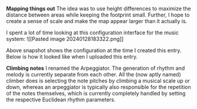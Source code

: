 **Mapping things out**
The idea was to use height differences to maximize the distance between areas while keeping the footprint small. Further, I hope to create a sense of scale and make the map appear larger than it actually is.

I spent a lot of time looking at this configuration interface for the music system:
![[Pasted image 20240128183322.png]]


Above snapshot shows the configuration at the time I created this entry. Below is how it looked like when I uploaded this entry.

**Climbing notes**
I renamed the Arpeggiator. The generation of rhythm and melody is currently separate from each other. All the (now aptly named) climber does is selecting the note pitches by climbing a musical scale up or down, whereas an arpeggiator is typically also responsible for the repetition of the notes themselves, which is currently completely handled by setting the respective Euclidean rhythm parameters.
